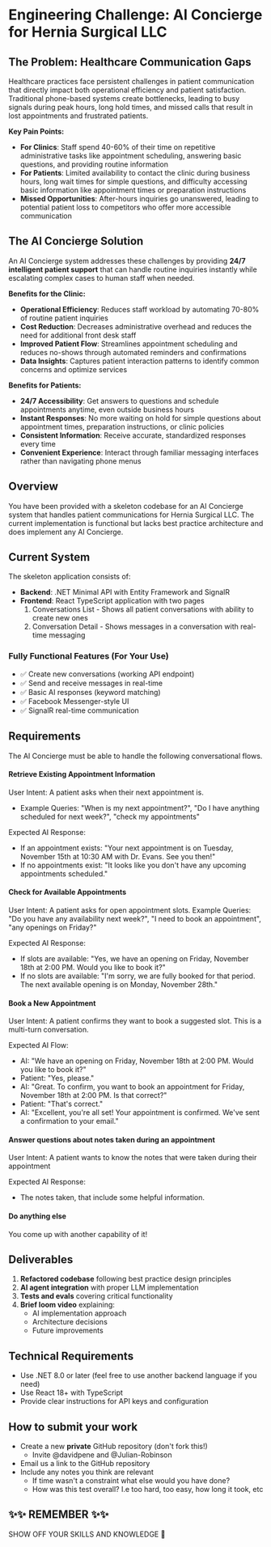 # Engineering Challenge: AI Concierge for Hernia Surgical LLC

## The Problem: Healthcare Communication Gaps

Healthcare practices face persistent challenges in patient communication that directly impact both operational efficiency and patient satisfaction. Traditional phone-based systems create bottlenecks, leading to busy signals during peak hours, long hold times, and missed calls that result in lost appointments and frustrated patients.

**Key Pain Points:**
- **For Clinics**: Staff spend 40-60% of their time on repetitive administrative tasks like appointment scheduling, answering basic questions, and providing routine information
- **For Patients**: Limited availability to contact the clinic during business hours, long wait times for simple questions, and difficulty accessing basic information like appointment times or preparation instructions
- **Missed Opportunities**: After-hours inquiries go unanswered, leading to potential patient loss to competitors who offer more accessible communication

## The AI Concierge Solution

An AI Concierge system addresses these challenges by providing **24/7 intelligent patient support** that can handle routine inquiries instantly while escalating complex cases to human staff when needed.

**Benefits for the Clinic:**
- **Operational Efficiency**: Reduces staff workload by automating 70-80% of routine patient inquiries
- **Cost Reduction**: Decreases administrative overhead and reduces the need for additional front desk staff
- **Improved Patient Flow**: Streamlines appointment scheduling and reduces no-shows through automated reminders and confirmations
- **Data Insights**: Captures patient interaction patterns to identify common concerns and optimize services

**Benefits for Patients:**
- **24/7 Accessibility**: Get answers to questions and schedule appointments anytime, even outside business hours
- **Instant Responses**: No more waiting on hold for simple questions about appointment times, preparation instructions, or clinic policies
- **Consistent Information**: Receive accurate, standardized responses every time
- **Convenient Experience**: Interact through familiar messaging interfaces rather than navigating phone menus

## Overview

You have been provided with a skeleton codebase for an AI Concierge system that handles patient communications for Hernia Surgical LLC. The current implementation is functional but lacks best practice architecture and does implement any AI Concierge.

## Current System

The skeleton application consists of:
- **Backend**: .NET Minimal API with Entity Framework and SignalR
- **Frontend**: React TypeScript application with two pages
  1. Conversations List - Shows all patient conversations with ability to create new ones
  2. Conversation Detail - Shows messages in a conversation with real-time messaging

### Fully Functional Features (For Your Use)
- ✅ Create new conversations (working API endpoint)
- ✅ Send and receive messages in real-time
- ✅ Basic AI responses (keyword matching)
- ✅ Facebook Messenger-style UI
- ✅ SignalR real-time communication

## Requirements

The AI Concierge must be able to handle the following conversational flows.

#### Retrieve Existing Appointment Information

User Intent: A patient asks when their next appointment is.
- Example Queries: "When is my next appointment?", "Do I have anything scheduled for next week?", "check my appointments"

Expected AI Response:
- If an appointment exists: "Your next appointment is on Tuesday, November 15th at 10:30 AM with Dr. Evans. See you then!"
- If no appointments exist: "It looks like you don't have any upcoming appointments scheduled."

#### Check for Available Appointments
User Intent: A patient asks for open appointment slots.
Example Queries: "Do you have any availability next week?", "I need to book an appointment", "any openings on Friday?"

Expected AI Response:
- If slots are available: "Yes, we have an opening on Friday, November 18th at 2:00 PM. Would you like to book it?"
- If no slots are available: "I'm sorry, we are fully booked for that period. The next available opening is on Monday, November 28th."

#### Book a New Appointment
User Intent: A patient confirms they want to book a suggested slot. This is a multi-turn conversation.

Expected AI Flow:
- AI: "We have an opening on Friday, November 18th at 2:00 PM. Would you like to book it?"
- Patient: "Yes, please."
- AI: "Great. To confirm, you want to book an appointment for Friday, November 18th at 2:00 PM. Is that correct?"
- Patient: "That's correct."
- AI: "Excellent, you're all set! Your appointment is confirmed. We've sent a confirmation to your email."

#### Answer questions about notes taken during an appointment
User Intent: A patient wants to know the notes that were taken during their appointment

Expected AI Response:
- The notes taken, that include some helpful information.

#### Do anything else
You come up with another capability of it!

## Deliverables

1. **Refactored codebase** following best practice design principles
2. **AI agent integration** with proper LLM implementation
3. **Tests and evals** covering critical functionality
4. **Brief loom video** explaining:
   - AI implementation approach
   - Architecture decisions
   - Future improvements

## Technical Requirements

- Use .NET 8.0 or later (feel free to use another backend language if you need)
- Use React 18+ with TypeScript
- Provide clear instructions for API keys and configuration

## How to submit your work
- Create a new **private** GitHub repository (don't fork this!)
  - Invite @davidpene and @Julian-Robinson 
- Email us a link to the GitHub repository
- Include any notes you think are relevant
  - If time wasn't a constraint what else would you have done?
  - How was this test overall? I.e too hard, too easy, how long it took, etc


## ✨✨ REMEMBER ✨✨

SHOW OFF YOUR SKILLS AND KNOWLEDGE 🧠
